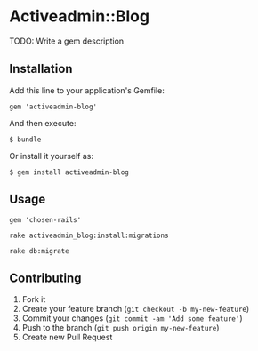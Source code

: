 # Activeadmin::Blog

TODO: Write a gem description

## Installation

Add this line to your application's Gemfile:

    gem 'activeadmin-blog'

And then execute:

    $ bundle

Or install it yourself as:

    $ gem install activeadmin-blog

## Usage

```
gem 'chosen-rails'

rake activeadmin_blog:install:migrations

rake db:migrate
```

## Contributing

1. Fork it
2. Create your feature branch (`git checkout -b my-new-feature`)
3. Commit your changes (`git commit -am 'Add some feature'`)
4. Push to the branch (`git push origin my-new-feature`)
5. Create new Pull Request

